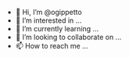 - 👋 Hi, I’m @ogippetto
- 👀 I’m interested in ...
- 🌱 I’m currently learning ...
- 💞️ I’m looking to collaborate on ...
- 📫 How to reach me ...

<!---
ogippetto/ogippetto is a ✨ special ✨ repository because its `README.md` (this file) appears on your GitHub profile.
You can click the Preview link to take a look at your changes.
--->
